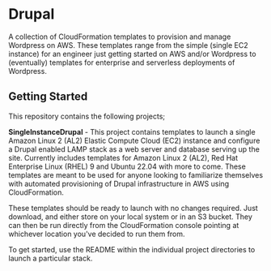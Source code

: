 # Drupal

A collection of CloudFormation templates to provision and manage Wordpress on AWS. These templates range from the simple (single EC2 instance) for an engineer just getting started on AWS and/or Wordpress to (eventually) templates for enterprise and serverless deployments of Wordpress.

## Getting Started

This repository contains the following projects;

**SingleInstanceDrupal** - This project contains templates to launch a single Amazon Linux 2 (AL2) Elastic Compute Cloud (EC2) instance and configure a Drupal enabled LAMP stack as a web server and database serving up the site. Currently includes templates for Amazon Linux 2 (AL2), Red Hat Enterprise Linux (RHEL) 9 and Ubuntu 22.04 with more to come. These templates are meant to be used for anyone looking to familiarize themselves with automated provisioning of Drupal infrastructure in AWS using CloudFormation.

These templates should be ready to launch with no changes required. Just download, and either store on your local system or in an S3 bucket. They can then be run directly from the CloudFormation console pointing at whichever location you've decided to run them from.

To get started, use the README within the individual project directories to launch a particular stack.